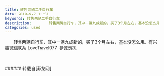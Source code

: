 ```yaml
---
title: 转售两辆二手自行车
date: 2018-9-7 11:51
keywords: 转售两辆二手自行车
description:        转售两辆自行车，其中一辆九成新的，买了3个月左右，基本没怎么用。有兴趣微信联系 LoveTravel077  非诚勿扰
categories: used
---
```

<td class="t_f" id="postmessage_1756722">

       转售两辆自行车，其中一辆九成新的，买了3个月左右，基本没怎么用。有兴趣微信联系 LoveTravel077  非诚勿扰<br/>
<img alt="" border="0" class="zoom" data-cf-modified-15579341446b4680bccbaf3d-="" file="http://www.flw.ph/data/appbyme/upload/image/201809/07/WZREE06r7hjM.jpg" id="aimg_huiuU" lazyloadthumb="1" onclick="" onmouseover="" src="http://www.flw.ph/data/appbyme/upload/image/201809/07/WZREE06r7hjM.jpg"/><br/>
<br/>
<img alt="" border="0" class="zoom" data-cf-modified-15579341446b4680bccbaf3d-="" file="http://www.flw.ph/data/appbyme/upload/image/201809/07/ZdxM2OIlhVAE.jpg" id="aimg_Xze2d" lazyloadthumb="1" onclick="" onmouseover="" src="http://www.flw.ph/data/appbyme/upload/image/201809/07/ZdxM2OIlhVAE.jpg"/><br/>
<br/>
</td>
###### 转载自[菲龙网]